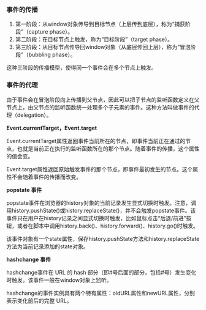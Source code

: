 <!--
 * @Author: hejianfang
 * @Email: hejianfang@meishubao.com
 * @Date: 2021-08-18 14:29:16
 * @LastEditors: hejianfang
 * @LastEditTime: 2021-08-18 14:29:27
 * @Description: 
-->
### 事件的传播

1. 第一阶段：从window对象传导到目标节点（上层传到底层），称为“捕获阶段”（capture phase）。
2. 第二阶段：在目标节点上触发，称为“目标阶段”（target phase）。
3. 第三阶段：从目标节点传导回window对象（从底层传回上层），称为“冒泡阶段”（bubbling phase）。

这种三阶段的传播模型，使得同一个事件会在多个节点上触发。

### 事件的代理

由于事件会在冒泡阶段向上传播到父节点，因此可以把子节点的监听函数定义在父节点上，由父节点的监听函数统一处理多个子元素的事件。这种方法叫做事件的代理（delegation）。

**Event.currentTarget，Event.target**

Event.currentTarget属性返回事件当前所在的节点，即事件当前正在通过的节点，也就是当前正在执行的监听函数所在的那个节点。随着事件的传播，这个属性的值会变。

Event.target属性返回原始触发事件的那个节点，即事件最初发生的节点。这个属性不会随着事件的传播而改变。

**popstate 事件**

popstate事件在浏览器的history对象的当前记录发生显式切换时触发。注意，调用history.pushState()或history.replaceState()，并不会触发popstate事件。该事件只在用户在history记录之间显式切换时触发，比如鼠标点击“后退/前进”按钮，或者在脚本中调用history.back()、history.forward()、history.go()时触发。

该事件对象有一个state属性，保存history.pushState方法和history.replaceState方法为当前记录添加的state对象。

**hashchange 事件**

hashchange事件在 URL 的 hash 部分（即#号后面的部分，包括#号）发生变化时触发。该事件一般在window对象上监听。

hashchange的事件实例具有两个特有属性：oldURL属性和newURL属性，分别表示变化前后的完整 URL。
